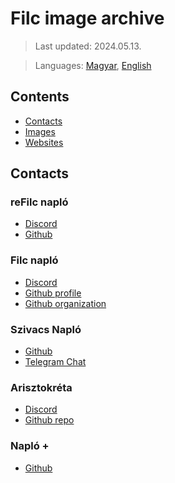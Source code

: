 # Filc image archive

> Last updated: 2024.05.13.

> Languages: [Magyar](README.md), [English](README_en.md)

## Contents

- [Contacts](#elérhetőségek)
- [Images](Images/README_en.md)
- [Websites](Sites/README_en.md)

## Contacts

### reFilc napló
-   [Discord](https://discord.com/invite/7d6cn3Yypz)
-   [Github](https://github.com/refilc)

### Filc napló
-   [Discord](https://discord.gg/GqzTJj5)
-   [Github profile](https://github.com/filcnaplo)
-   [Github organization](https://github.com/filc)

### Szivacs Napló
- [Github](https://github.com/boapps/Szivacs-Naplo)
- [Telegram Chat](https://t.me/eSzivacs/)

### Arisztokréta
-   [Discord](https://discord.gg/k3e2pqC)
-   [Github repo](https://github.com/Coware-Apps/ellenorzo)

### Napló +
-   [Github](https://github.com/Coware-Apps/naplo)
